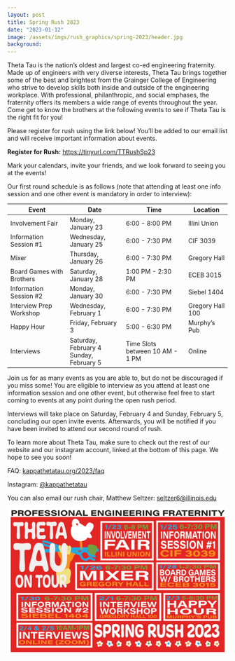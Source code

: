 ```yaml
---
layout: post
title: Spring Rush 2023
date: "2023-01-12"
image: /assets/imgs/rush_graphics/spring-2023/header.jpg
background:
---
```


Theta Tau is the nation’s oldest and largest co-ed engineering fraternity. Made up of engineers with very diverse interests, Theta Tau brings together some of the best and brightest from the Grainger College of Engineering who strive to develop skills both inside and outside of the engineering workplace. With professional, philanthropic, and social emphases, the fraternity offers its members a wide range of events throughout the year. Come get to know the brothers at the following events to see if Theta Tau is the right fit for you!

Please register for rush using the link below! You’ll be added to our email list and will receive important information about events.

**Register for Rush:** <https://tinyurl.com/TTRushSp23>

Mark your calendars, invite your friends, and we look forward to seeing you at the events!

Our first round schedule is as follows (note that attending at least one info session and one other event is mandatory in order to interview):

| Event                     | Date                                          | Time                            | Location         |
| ------------------------- | --------------------------------------------- | ------------------------------- | ---------------- |
| Involvement Fair          | Monday, January 23                            | 6:00 - 8:00 PM                  | Illini Union     |
| Information Session #1    | Wednesday, January 25                         | 6:00 - 7:30 PM                  | CIF 3039         |
| Mixer                     | Thursday, January 26                          | 6:00 - 7:30 PM                  | Gregory Hall     |
| Board Games with Brothers | Saturday, January 28                          | 1:00 PM - 2:30 PM               | ECEB 3015        |
| Information Session #2    | Monday, January 30                            | 6:00 - 7:30 PM                  | Siebel 1404      |
| Interview Prep Workshop   | Wednesday, February 1                         | 6:00 - 7:30 PM                  | Gregory Hall 100 |
| Happy Hour                | Friday, February 3                            | 5:00 - 6:30 PM                  | Murphy’s Pub     |
| Interviews                | Saturday, February 4 <br/> Sunday, February 5 | Time Slots between 10 AM - 1 PM | Online           |

Join us for as many events as you are able to, but do not be discouraged if you miss some! You are eligible to interview as you attend at least one information session and one other event, but otherwise feel free to start coming to events at any point during the open rush period.

Interviews will take place on Saturday, February 4 and Sunday, February 5, concluding our open invite events. Afterwards, you will be notified if you have been invited to attend our second round of rush.

To learn more about Theta Tau, make sure to check out the rest of our website and our instagram account, linked at the bottom of this page.
We hope to see you soon!

FAQ: [kappathetatau.org/2023/faq](https://kappathetatau.org/2023/faq)

Instagram: [@kappathetatau](https://www.instagram.com/kappathetatau/)

You can also email our rush chair, Matthew Seltzer: [seltzer6@illinois.edu](mailto:seltzer6@illinois.edu)

![](/assets/imgs/rush_graphics/spring-2023/spring-rush-2023-schedule.jpg)
